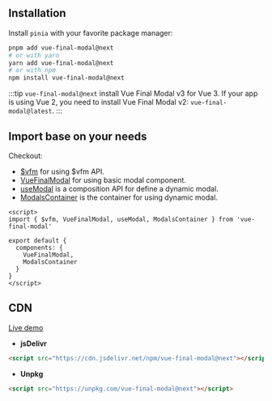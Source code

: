 ## Installation

Install `pinia` with your favorite package manager:

```bash
pnpm add vue-final-modal@next
# or with yarn
yarn add vue-final-modal@next
# or with npm
npm install vue-final-modal@next
```

:::tip
`vue-final-modal@next` install Vue Final Modal v3 for Vue 3. If your app is using Vue 2, you need to install Vue Final Modal v2: `vue-final-modal@latest`.
:::

## Import base on your needs

Checkout:
- [$vfm](/reference/api) for using $vfm API.
- [VueFinalModal](/hoc) for using basic modal component.
- [useModal](/guide/dynamic-model) is a composition API for define a dynamic modal.
- [ModalsContainer](/guide/dynamic-modal) is the container for using dynamic modal.

```vue
<script>
import { $vfm, VueFinalModal, useModal, ModalsContainer } from 'vue-final-modal'

export default {
  components: {
    VueFinalModal,
    ModalsContainer
  }
}
</script>
```

## CDN

<alert>[Live demo](https://codepen.io/hunterliu1003/pen/OJmNxmB)</alert>

- **jsDelivr**

```html
<script src="https://cdn.jsdelivr.net/npm/vue-final-modal@next"></script>
```

- **Unpkg**

```html
<script src="https://unpkg.com/vue-final-modal@next"></script>
```
